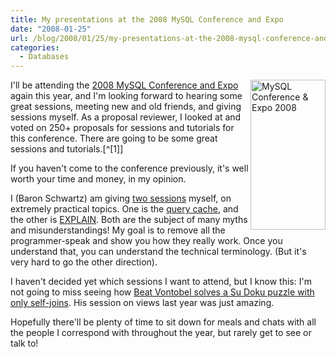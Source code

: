 ```yaml
---
title: My presentations at the 2008 MySQL Conference and Expo
date: "2008-01-25"
url: /blog/2008/01/25/my-presentations-at-the-2008-mysql-conference-and-expo/
categories:
  - Databases
---
```

[ <img src="http://en.oreilly.com/mysql2008/public/asset/asset/561" width="120" height="240"  border="0"  alt="MySQL Conference &#038; Expo 2008" title="MySQL Conference &#038; Expo 2008"  style="float: right" />](http://en.oreilly.com/mysql2008/) I'll be attending the [2008 MySQL Conference and Expo](http://en.oreilly.com/mysql2008/) again this year, and I'm looking forward to hearing some great sessions, meeting new and old friends, and giving sessions myself. As a proposal reviewer, I looked at and voted on 250+ proposals for sessions and tutorials for this conference. There are going to be some great sessions and tutorials.[^[1]]

If you haven't come to the conference previously, it's well worth your time and money, in my opinion.

I (Baron Schwartz) am giving [two sessions](http://en.oreilly.com/mysql2008/public/schedule/speaker/142) myself, on extremely practical topics. One is the [query cache](http://en.oreilly.com/mysql2008/public/schedule/detail/1763), and the other is [EXPLAIN](http://en.oreilly.com/mysql2008/public/schedule/detail/300). Both are the subject of many myths and misunderstandings! My goal is to remove all the programmer-speak and show you how they really work. Once you understand that, you can understand the technical terminology. (But it's very hard to go the other direction).

I haven't decided yet which sessions I want to attend, but I know this: I'm not going to miss seeing how [Beat Vontobel solves a Su Doku puzzle with only self-joins](http://en.oreilly.com/mysql2008/public/schedule/detail/794). His session on views last year was just amazing.

Hopefully there'll be plenty of time to sit down for meals and chats with all the people I correspond with throughout the year, but rarely get to see or talk to!

[^1]: And no, I don't get any kickback for saying nice things about the conference. Even reviewing all those proposals was a volunteer job. And Jay Pipes tricked me into it, the rat! He told me it would be only a few hours. Haha, you can't review 250 proposals in a few hours... I have to say though, some of them were really rewarding to read. One of them was about holding a cosmic prayer circle or something like that. Without expressing any opinion on my religion/spirituality, I did have to vote NO on that one -- sorry, wrong conference.

